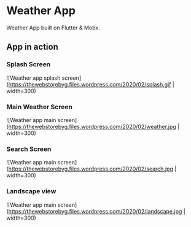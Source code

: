 # Weather App

Weather App built on Flutter & Mobx.

## App in action

### Splash Screen
![Weather app splash screen](https://thewebstorebyg.files.wordpress.com/2020/02/splash.gif | width=300)

### Main Weather Screen
![Weather app main screen](https://thewebstorebyg.files.wordpress.com/2020/02/weather.jpg | width=300)

### Search Screen
![Weather app main screen](https://thewebstorebyg.files.wordpress.com/2020/02/search.jpg | width=300)

### Landscape view
![Weather app main screen](https://thewebstorebyg.files.wordpress.com/2020/02/landscape.jpg | width=300)